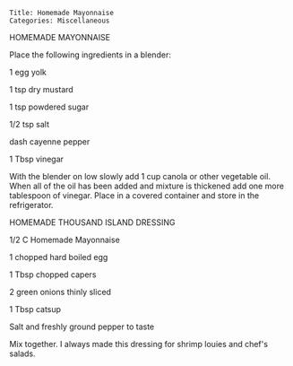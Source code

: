 ~~~ recipe-info
Title: Homemade Mayonnaise
Categories: Miscellaneous
~~~

HOMEMADE MAYONNAISE

Place the following ingredients in a blender:

1 egg yolk

1 tsp dry mustard

1 tsp powdered sugar

1/2 tsp salt

dash cayenne pepper

1 Tbsp vinegar

With the blender on low slowly add 1 cup canola or other vegetable oil. When all of the oil has been
added and mixture is thickened add one more tablespoon of vinegar.  Place in a covered container and
store in the refrigerator.

HOMEMADE THOUSAND ISLAND DRESSING

1/2 C  Homemade Mayonnaise

1 chopped hard boiled egg

1 Tbsp chopped capers

2 green onions thinly sliced

1 Tbsp catsup

Salt and freshly ground pepper to taste

Mix together.  I always made this dressing for shrimp louies and chef's salads.
